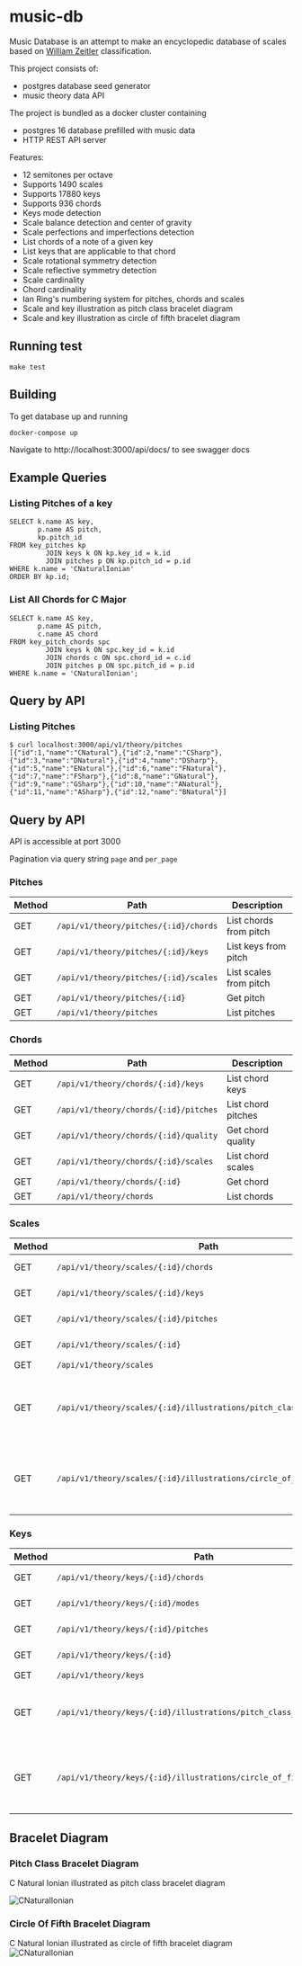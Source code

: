 # music-db

Music Database is an attempt to make an encyclopedic database of scales based
on [William Zeitler](https://allthescales.org) classification.

This project consists of:

- postgres database seed generator
- music theory data API

The project is bundled as a docker cluster containing

- postgres 16 database prefilled with music data
- HTTP REST API server

Features:

- 12 semitones per octave
- Supports 1490 scales
- Supports 17880 keys
- Supports 936 chords
- Keys mode detection
- Scale balance detection and center of gravity
- Scale perfections and imperfections detection
- List chords of a note of a given key
- List keys that are applicable to that chord
- Scale rotational symmetry detection
- Scale reflective symmetry detection
- Scale cardinality
- Chord cardinality
- Ian Ring's numbering system for pitches, chords and scales
- Scale and key illustration as pitch class bracelet diagram
- Scale and key illustration as circle of fifth bracelet diagram

## Running test

```shell
make test
```

## Building

To get database up and running

```shell
docker-compose up
```

Navigate to http://localhost:3000/api/docs/ to see swagger docs

## Example Queries

### Listing Pitches of a key

```postgresql
SELECT k.name AS key,
       p.name AS pitch,
       kp.pitch_id
FROM key_pitches kp
         JOIN keys k ON kp.key_id = k.id
         JOIN pitches p ON kp.pitch_id = p.id
WHERE k.name = 'CNaturalIonian'
ORDER BY kp.id;
```

### List All Chords for C Major

```postgresql
SELECT k.name AS key,
       p.name AS pitch,
       c.name AS chord
FROM key_pitch_chords spc
         JOIN keys k ON spc.key_id = k.id
         JOIN chords c ON spc.chord_id = c.id
         JOIN pitches p ON spc.pitch_id = p.id
WHERE k.name = 'CNaturalIonian';
```

## Query by API

### Listing Pitches

```shell
$ curl localhost:3000/api/v1/theory/pitches
[{"id":1,"name":"CNatural"},{"id":2,"name":"CSharp"},{"id":3,"name":"DNatural"},{"id":4,"name":"DSharp"},{"id":5,"name":"ENatural"},{"id":6,"name":"FNatural"},{"id":7,"name":"FSharp"},{"id":8,"name":"GNatural"},{"id":9,"name":"GSharp"},{"id":10,"name":"ANatural"},{"id":11,"name":"ASharp"},{"id":12,"name":"BNatural"}]
```

## Query by API

API is accessible at port 3000

Pagination via query string `page` and `per_page`

### Pitches

| Method | Path                                  | Description            |
|--------|---------------------------------------|------------------------|
| GET    | `/api/v1/theory/pitches/{:id}/chords` | List chords from pitch |
| GET    | `/api/v1/theory/pitches/{:id}/keys`   | List keys from pitch   |
| GET    | `/api/v1/theory/pitches/{:id}/scales` | List scales from pitch |
| GET    | `/api/v1/theory/pitches/{:id}`        | Get pitch              |
| GET    | `/api/v1/theory/pitches`              | List pitches           |

### Chords

| Method | Path                                  | Description        |
|--------|---------------------------------------|--------------------|
| GET    | `/api/v1/theory/chords/{:id}/keys`    | List chord keys    |
| GET    | `/api/v1/theory/chords/{:id}/pitches` | List chord pitches |
| GET    | `/api/v1/theory/chords/{:id}/quality` | Get chord quality  |
| GET    | `/api/v1/theory/chords/{:id}/scales`  | List chord scales  |
| GET    | `/api/v1/theory/chords/{:id}`         | Get chord          |
| GET    | `/api/v1/theory/chords`               | List chords        |

### Scales

| Method | Path                                                                 | Description                                                |
|--------|----------------------------------------------------------------------|------------------------------------------------------------|
| GET    | `/api/v1/theory/scales/{:id}/chords`                                 | List scale chords                                          |
| GET    | `/api/v1/theory/scales/{:id}/keys`                                   | List scale keys                                            |
| GET    | `/api/v1/theory/scales/{:id}/pitches`                                | List scale pitches                                         |
| GET    | `/api/v1/theory/scales/{:id}`                                        | Get scale detail                                           |
| GET    | `/api/v1/theory/scales`                                              | List scales                                                |
| GET    | `/api/v1/theory/scales/{:id}/illustrations/pitch_class_bracelet`     | Illustrate the scale as a pitch class bracelet diagram     |
| GET    | `/api/v1/theory/scales/{:id}/illustrations/circle_of_fifth_bracelet` | Illustrate the scale as a circle of fifth bracelet diagram |

### Keys

| Method | Path                                                               | Description                                              |
|--------|--------------------------------------------------------------------|----------------------------------------------------------|
| GET    | `/api/v1/theory/keys/{:id}/chords`                                 | List key chords                                          |
| GET    | `/api/v1/theory/keys/{:id}/modes`                                  | List key modes                                           |
| GET    | `/api/v1/theory/keys/{:id}/pitches`                                | List key pitches                                         |
| GET    | `/api/v1/theory/keys/{:id}`                                        | Get key detail                                           |
| GET    | `/api/v1/theory/keys`                                              | List keys                                                |
| GET    | `/api/v1/theory/keys/{:id}/illustrations/pitch_class_bracelet`     | Illustrate the key as a pitch class bracelet diagram     |
| GET    | `/api/v1/theory/keys/{:id}/illustrations/circle_of_fifth_bracelet` | Illustrate the key as a circle of fifth bracelet diagram |

## Bracelet Diagram

### Pitch Class Bracelet Diagram

C Natural Ionian illustrated as pitch class bracelet diagram

![CNaturalIonian](docs/images/CNaturalIonianPitchClassBracelet.png)

### Circle Of Fifth Bracelet Diagram

C Natural Ionian illustrated as circle of fifth bracelet diagram
![CNaturalIonian](docs/images/CNaturalIonianPitchClassBracelet.png)